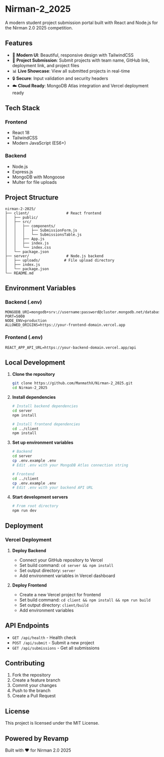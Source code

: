 # Nirman-2_2025

A modern student project submission portal built with React and Node.js for the Nirman 2.0 2025 competition.

## Features

- 🚀 **Modern UI**: Beautiful, responsive design with TailwindCSS
- 📝 **Project Submission**: Submit projects with team name, GitHub link, deployment link, and project files
- 📊 **Live Showcase**: View all submitted projects in real-time
- 🔒 **Secure**: Input validation and security headers
- ☁️ **Cloud Ready**: MongoDB Atlas integration and Vercel deployment ready

## Tech Stack

### Frontend
- React 18
- TailwindCSS
- Modern JavaScript (ES6+)

### Backend
- Node.js
- Express.js
- MongoDB with Mongoose
- Multer for file uploads

## Project Structure

```
nirman-2-2025/
├── client/                 # React frontend
│   ├── public/
│   ├── src/
│   │   ├── components/
│   │   │   ├── SubmissionForm.js
│   │   │   └── SubmissionsTable.js
│   │   ├── App.js
│   │   ├── index.js
│   │   └── index.css
│   └── package.json
├── server/                 # Node.js backend
│   ├── uploads/           # File upload directory
│   ├── index.js
│   └── package.json
└── README.md
```

## Environment Variables

### Backend (.env)
```env
MONGODB_URI=mongodb+srv://username:password@cluster.mongodb.net/database
PORT=5000
NODE_ENV=production
ALLOWED_ORIGINS=https://your-frontend-domain.vercel.app
```

### Frontend (.env)
```env
REACT_APP_API_URL=https://your-backend-domain.vercel.app/api
```

## Local Development

1. **Clone the repository**
   ```bash
   git clone https://github.com/ManmathX/Nirman-2_2025.git
   cd Nirman-2_2025
   ```

2. **Install dependencies**
   ```bash
   # Install backend dependencies
   cd server
   npm install
   
   # Install frontend dependencies
   cd ../client
   npm install
   ```

3. **Set up environment variables**
   ```bash
   # Backend
   cd server
   cp .env.example .env
   # Edit .env with your MongoDB Atlas connection string
   
   # Frontend
   cd ../client
   cp .env.example .env
   # Edit .env with your backend API URL
   ```

4. **Start development servers**
   ```bash
   # From root directory
   npm run dev
   ```

## Deployment

### Vercel Deployment

1. **Deploy Backend**
   - Connect your GitHub repository to Vercel
   - Set build command: `cd server && npm install`
   - Set output directory: `server`
   - Add environment variables in Vercel dashboard

2. **Deploy Frontend**
   - Create a new Vercel project for frontend
   - Set build command: `cd client && npm install && npm run build`
   - Set output directory: `client/build`
   - Add environment variables

## API Endpoints

- `GET /api/health` - Health check
- `POST /api/submit` - Submit a new project
- `GET /api/submissions` - Get all submissions

## Contributing

1. Fork the repository
2. Create a feature branch
3. Commit your changes
4. Push to the branch
5. Create a Pull Request

## License

This project is licensed under the MIT License.

## Powered by Revamp

Built with ❤️ for Nirman 2.0 2025